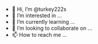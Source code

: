 - 👋 Hi, I’m @turkey222s
- 👀 I’m interested in ...
- 🌱 I’m currently learning ...
- 💞️ I’m looking to collaborate on ...
- 📫 How to reach me ...

<!---
turkey222s/turkey222s is a ✨ special ✨ repository because its `README.md` (this file) appears on your GitHub profile.
You can click the Preview link to take a look at your changes.
--->
